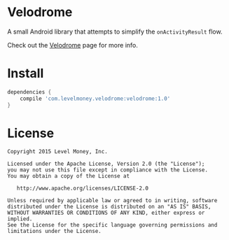 # Velodrome
A small Android library that attempts to simplify the `onActivityResult` flow.

Check out the [Velodrome](http://levelmoney.github.io/velodrome) page for more info.

# Install
```gradle
dependencies {
    compile 'com.levelmoney.velodrome:velodrome:1.0'
}
```

# License

    Copyright 2015 Level Money, Inc.

    Licensed under the Apache License, Version 2.0 (the "License");
    you may not use this file except in compliance with the License.
    You may obtain a copy of the License at

       http://www.apache.org/licenses/LICENSE-2.0

    Unless required by applicable law or agreed to in writing, software
    distributed under the License is distributed on an "AS IS" BASIS,
    WITHOUT WARRANTIES OR CONDITIONS OF ANY KIND, either express or implied.
    See the License for the specific language governing permissions and
    limitations under the License.
